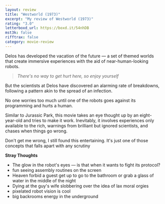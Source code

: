 ```yaml
---
layout: review
title: "Westworld (1973)"
excerpt: "My review of Westworld (1973)"
rating: "3.0"
letterboxd_url: https://boxd.it/54nhDB
mst3k: false
rifftrax: false
category: movie-review
---
```


Delos has developed the vacation of the future — a set of themed worlds that create immersive experiences with the aid of near-human-looking robots.

<blockquote><i>There's no way to get hurt here, so enjoy yourself</i></blockquote>

But the scientists at Delos have discovered an alarming rate of breakdowns, following a pattern akin to the spread of an infection.

No one worries too much until one of the robots goes against its programming and hurts a human.

Similar to Jurassic Park, this movie takes an eye thought up by an eight-year-old and tries to make it work. Inevitably, it involves experiences only available to the rich, warnings from brilliant but ignored scientists, and chases when things go wrong.

Don't get me wrong, I still found this entertaining. It's just one of those concepts that falls apart with any scrutiny

<b>Stray Thoughts</b>

- The glow in the robot's eyes — is that when it wants to fight its protocol?
- fun seeing assembly routines on the screen
- Heaven forbid a guest get up to go to the bathroom or grab a glass of water in the middle of the night
- Dying at the guy's wife slobbering over the idea of lax moral orgies
- pixelated robot vision is cool
- big backrooms energy in the underground
